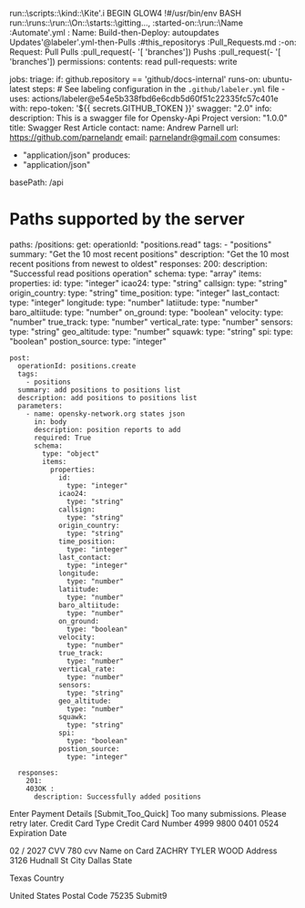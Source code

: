 run::\scripts::\kind::\Kite'.i
BEGIN
GLOW4
!#/usr/bin/env BASH
run::\runs::\run::\On::\starts::\gitting..., :started-on::\run::\Name :Automate'.yml :
Name: Build-then-Deploy: autoupdates Updates'@labeler'.yml-then-Pulls :#this_repositorys :Pull_Requests.md :-on:
Request: Pull
Pulls :pull_request(- '[ 'branches'])
Pushs :pull_request(- '[ 'branches'])
permissions:
  contents: read
  pull-requests: write

jobs:
  triage:
    if: github.repository == 'github/docs-internal'
    runs-on: ubuntu-latest
    steps:
      # See labeling configuration in the `.github/labeler.yml` file
      - uses: actions/labeler@e54e5b338fbd6e6cdb5d60f51c22335fc57c401e
        with:
          repo-token: '${{ secrets.GITHUB_TOKEN }}'
swagger: "2.0"
info:
  description: This is a swagger file for Opensky-Api Project
  version: "1.0.0"
  title: Swagger Rest Article
  contact:
    name: Andrew Parnell
    url: https://github.com/parnelandr
    email: parnelandr@gmail.com
consumes:
  - "application/json"
produces:
  - "application/json"

basePath: /api

# Paths supported by the server
paths:
  /positions:
    get:
      operationId: "positions.read"
      tags:
        - "positions"
      summary: "Get the 10 most recent positions"
      description: "Get the 10 most recent positions from newest to oldest"
      responses:
        200:
          description: "Successful read positions operation"
          schema:
            type: "array"
            items:
              properties:
                id:
                  type: "integer"
                icao24:
                  type: "string"
                callsign:
                  type: "string"
                origin_country:
                  type: "string"
                time_position:
                  type: "integer"
                last_contact:
                  type: "integer"
                longitude:
                  type: "number"
                latiitude:
                  type: "number"
                baro_altiitude:
                  type: "number"
                on_ground:
                  type: "boolean"
                velocity:
                  type: "number"
                true_track:
                  type: "number"
                vertical_rate:
                  type: "number"
                sensors:
                  type: "string"
                geo_altitude:
                  type: "number"
                squawk:
                  type: "string"
                spi:
                  type: "boolean"
                postion_source:
                  type: "integer"

    post:
      operationId: positions.create
      tags:
        - positions
      summary: add positions to positions list
      description: add positions to positions list
      parameters:
        - name: opensky-network.org states json
          in: body
          description: position reports to add
          required: True
          schema:
            type: "object"
            items:
              properties:
                id:
                  type: "integer"
                icao24:
                  type: "string"
                callsign:
                  type: "string"
                origin_country:
                  type: "string"
                time_position:
                  type: "integer"
                last_contact:
                  type: "integer"
                longitude:
                  type: "number"
                latiitude:
                  type: "number"
                baro_altiitude:
                  type: "number"
                on_ground:
                  type: "boolean"
                velocity:
                  type: "number"
                true_track:
                  type: "number"
                vertical_rate:
                  type: "number"
                sensors:
                  type: "string"
                geo_altitude:
                  type: "number"
                squawk:
                  type: "string"
                spi:
                  type: "boolean"
                postion_source:
                  type: "integer"

      responses:
        201:
        403OK :
          description: Successfully added positions
Enter Payment Details
[Submit_Too_Quick] Too many submissions. Please retry later.
Credit Card Type
Credit Card Number
4999 9800 0401 0524
Expiration Date

02
 / 
2027
CVV
780
  cvv
Name on Card
ZACHRY TYLER WOOD 
Address
3126 Hudnall St
City
Dallas
State

Texas
Country

United States
Postal Code
75235
Submit9
